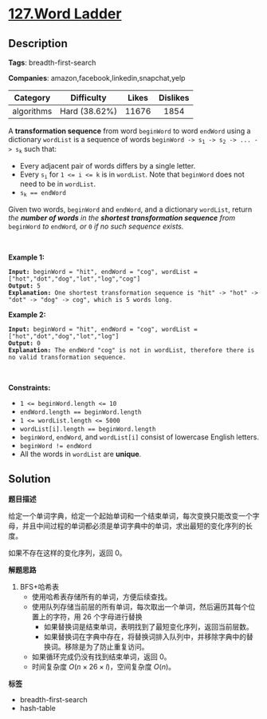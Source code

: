 # [127.Word Ladder](https://leetcode.com/problems/word-ladder/description/)

## Description

**Tags**: breadth-first-search

**Companies**: amazon,facebook,linkedin,snapchat,yelp

|  Category  |  Difficulty   | Likes | Dislikes |
| :--------: | :-----------: | :---: | :------: |
| algorithms | Hard (38.62%) | 11676 |   1854   |

<p>A <strong>transformation sequence</strong> from word <code>beginWord</code> to word <code>endWord</code> using a dictionary <code>wordList</code> is a sequence of words <code>beginWord -&gt; s<sub>1</sub> -&gt; s<sub>2</sub> -&gt; ... -&gt; s<sub>k</sub></code> such that:</p>
<ul>
  <li>Every adjacent pair of words differs by a single letter.</li>
  <li>Every <code>s<sub>i</sub></code> for <code>1 &lt;= i &lt;= k</code> is in <code>wordList</code>. Note that <code>beginWord</code> does not need to be in <code>wordList</code>.</li>
  <li><code>s<sub>k</sub> == endWord</code></li>
</ul>
<p>Given two words, <code>beginWord</code> and <code>endWord</code>, and a dictionary <code>wordList</code>, return <em>the <strong>number of words</strong> in the <strong>shortest transformation sequence</strong> from</em> <code>beginWord</code> <em>to</em> <code>endWord</code><em>, or </em><code>0</code><em> if no such sequence exists.</em></p>
<p>&nbsp;</p>
<p><strong class="example">Example 1:</strong></p>
<pre><code><strong>Input:</strong> beginWord = &quot;hit&quot;, endWord = &quot;cog&quot;, wordList = [&quot;hot&quot;,&quot;dot&quot;,&quot;dog&quot;,&quot;lot&quot;,&quot;log&quot;,&quot;cog&quot;]
<strong>Output:</strong> 5
<strong>Explanation:</strong> One shortest transformation sequence is &quot;hit&quot; -&gt; &quot;hot&quot; -&gt; &quot;dot&quot; -&gt; &quot;dog&quot; -&gt; cog&quot;, which is 5 words long.</code></pre>
<p><strong class="example">Example 2:</strong></p>
<pre><code><strong>Input:</strong> beginWord = &quot;hit&quot;, endWord = &quot;cog&quot;, wordList = [&quot;hot&quot;,&quot;dot&quot;,&quot;dog&quot;,&quot;lot&quot;,&quot;log&quot;]
<strong>Output:</strong> 0
<strong>Explanation:</strong> The endWord &quot;cog&quot; is not in wordList, therefore there is no valid transformation sequence.</code></pre>
<p>&nbsp;</p>
<p><strong>Constraints:</strong></p>
<ul>
  <li><code>1 &lt;= beginWord.length &lt;= 10</code></li>
  <li><code>endWord.length == beginWord.length</code></li>
  <li><code>1 &lt;= wordList.length &lt;= 5000</code></li>
  <li><code>wordList[i].length == beginWord.length</code></li>
  <li><code>beginWord</code>, <code>endWord</code>, and <code>wordList[i]</code> consist of lowercase English letters.</li>
  <li><code>beginWord != endWord</code></li>
  <li>All the words in <code>wordList</code> are <strong>unique</strong>.</li>
</ul>

## Solution

**题目描述**

给定一个单词字典，给定一个起始单词和一个结束单词，每次变换只能改变一个字母，并且中间过程的单词都必须是单词字典中的单词，求出最短的变化序列的长度。

如果不存在这样的变化序列，返回 0。

**解题思路**

1. BFS+哈希表
   - 使用哈希表存储所有的单词，方便后续查找。
   - 使用队列存储当前层的所有单词，每次取出一个单词，然后遍历其每个位置上的字符，用 26 个字母进行替换
     - 如果替换词是结束单词，表明找到了最短变化序列，返回当前层数。
     - 如果替换词在字典中存在，将替换词排入队列中，并移除字典中的替换词。移除是为了防止重复访问。
   - 如果循环完成仍没有找到结束单词，返回 0。
   - 时间复杂度 $O(n \times 26 \times l)$，空间复杂度 $O(n)$。

**标签**

- breadth-first-search
- hash-table
